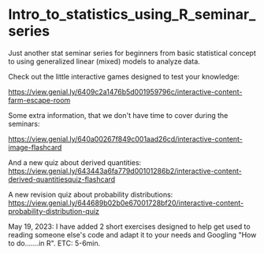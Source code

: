 # Intro_to_statistics_using_R_seminar_series
Just another stat seminar series for beginners from basic statistical concept to using generalized linear (mixed) models to analyze data.

Check out the little interactive games designed to test your knowledge:

https://view.genial.ly/6409c2a1476b5d001959796c/interactive-content-farm-escape-room

Some extra information, that we don't have time to cover during the seminars:

https://view.genial.ly/640a00267f849c001aad26cd/interactive-content-image-flashcard

And a new quiz about derived quantities: https://view.genial.ly/643443a6fa779d00101286b2/interactive-content-derived-quantitiesquiz-flashcard

A new revision quiz about probability distributions: https://view.genial.ly/644689b02b0e67001728bf20/interactive-content-probability-distribution-quiz

May 19, 2023: I have added 2 short exercises designed to help get used to reading someone else's code and adapt it to your needs and Googling "How to do.......in R". ETC: 5-6min.
